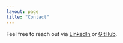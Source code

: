 ```yaml
---
layout: page
title: "Contact"
---
```

Feel free to reach out via [LinkedIn](https://www.linkedin.com/in/arnabdey73) or [GitHub](https://github.com/arnabdey73).
